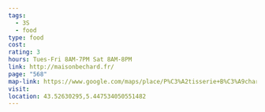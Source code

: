 ```yaml
---
tags:
  - 3S
  - food
type: food
cost: 
rating: 3
hours: Tues-Fri 8AM-7PM Sat 8AM-8PM
link: http://maisonbechard.fr/
page: "568"
map-link: https://www.google.com/maps/place/P%C3%A2tisserie+B%C3%A9chard/@43.5263535,5.4449149,17z/data=!3m1!4b1!4m6!3m5!1s0x12c98d97e99c8a25:0x200e30c7ef32fbd6!8m2!3d43.5263496!4d5.4474898!16s%2Fg%2F1tcynf5f?entry=ttu&g_ep=EgoyMDI0MTAwNy4xIKXMDSoASAFQAw%3D%3D
visit: 
location: 43.52630295,5.447534050551482
---
```

